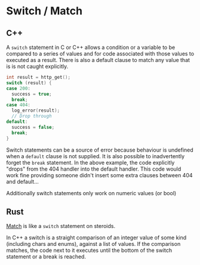 # Switch / Match

## C++

A `switch` statement in C or C++ allows a condition or a variable to be compared to a series of values and for code associated with those values to executed as a result. There is also a default clause to match any value that is is not caught explicitly.

```c++
int result = http_get();
switch (result) {
case 200:
  success = true;
  break;
case 404:
  log_error(result);
  // Drop through
default:
  success = false;
  break;
}
```

Switch statements can be a source of error because behaviour is undefined when a `default` clause is not supplied. It is also possible to inadvertently forget the `break` statement. In the above example, the code explicitly "drops" from the 404 handler into the default handler. This code would work fine providing someone didn't insert some extra clauses between 404 and default...

Additionally switch statements only work on numeric values (or bool)

## Rust

[Match](https://doc.rust-lang.org/book/match.html) is like a `switch` statement on steroids.

In C++ a switch is a straight comparison of an integer value of some kind (including chars and enums), against a list of values. If the comparison matches, the code next to it executes until the bottom of the switch statement or a break is reached.
